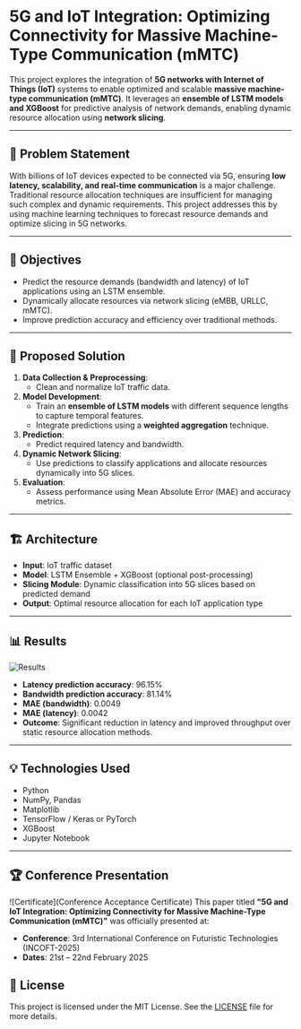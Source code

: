# 5G and IoT Integration: Optimizing Connectivity for Massive Machine-Type Communication (mMTC)

This project explores the integration of **5G networks with Internet of Things (IoT)** systems to enable optimized and scalable **massive machine-type communication (mMTC)**. It leverages an **ensemble of LSTM models and XGBoost** for predictive analysis of network demands, enabling dynamic resource allocation using **network slicing**.

---

## 📌 Problem Statement

With billions of IoT devices expected to be connected via 5G, ensuring **low latency, scalability, and real-time communication** is a major challenge. Traditional resource allocation techniques are insufficient for managing such complex and dynamic requirements. This project addresses this by using machine learning techniques to forecast resource demands and optimize slicing in 5G networks.

---

## 🎯 Objectives

- Predict the resource demands (bandwidth and latency) of IoT applications using an LSTM ensemble.
- Dynamically allocate resources via network slicing (eMBB, URLLC, mMTC).
- Improve prediction accuracy and efficiency over traditional methods.

---

## 🧠 Proposed Solution

1. **Data Collection & Preprocessing**: 
   - Clean and normalize IoT traffic data.
2. **Model Development**: 
   - Train an **ensemble of LSTM models** with different sequence lengths to capture temporal features.
   - Integrate predictions using a **weighted aggregation** technique.
3. **Prediction**:
   - Predict required latency and bandwidth.
4. **Dynamic Network Slicing**:
   - Use predictions to classify applications and allocate resources dynamically into 5G slices.
5. **Evaluation**:
   - Assess performance using Mean Absolute Error (MAE) and accuracy metrics.

---

## 🏗️ Architecture

- **Input**: IoT traffic dataset
- **Model**: LSTM Ensemble + XGBoost (optional post-processing)
- **Slicing Module**: Dynamic classification into 5G slices based on predicted demand
- **Output**: Optimal resource allocation for each IoT application type

---

## 📊 Results
![Results](Results)
- **Latency prediction accuracy**: 96.15%
- **Bandwidth prediction accuracy**: 81.14%
- **MAE (bandwidth)**: 0.0049
- **MAE (latency)**: 0.0042
- **Outcome**: Significant reduction in latency and improved throughput over static resource allocation methods.

---

## 💡 Technologies Used

- Python
- NumPy, Pandas
- Matplotlib
- TensorFlow / Keras or PyTorch
- XGBoost
- Jupyter Notebook

---

## 🏆 Conference Presentation
![Certificate](Conference Acceptance Certificate)
This paper titled **"5G and IoT Integration: Optimizing Connectivity for Massive Machine-Type Communication (mMTC)"** was officially presented at:

- **Conference**: 3rd International Conference on Futuristic Technologies (INCOFT-2025)
- **Dates**: 21st – 22nd February 2025

## 📜 License

This project is licensed under the MIT License. See the [LICENSE](LICENSE) file for more details.

